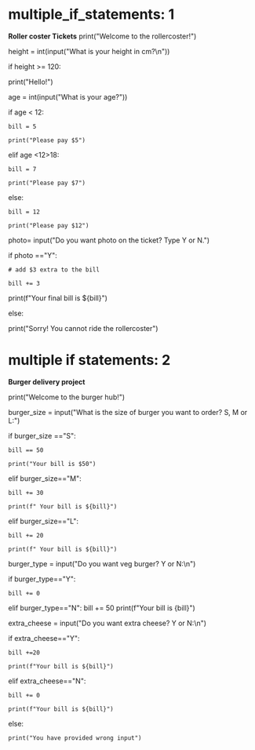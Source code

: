 # multiple_if_statements: 1
**Roller coster Tickets**
print("Welcome to the rollercoster!")

height = int(input("What is your height in cm?\n"))


if height >= 120:

  print("Hello!")
  
  age = int(input("What is your age?"))
  
  if age < 12:
  
    bill = 5
    
    print("Please pay $5")
    
  elif age <12>18:
  
    bill = 7
    
    print("Please pay $7")
    
  else:
  
    bill = 12
    
    print("Please pay $12")
    
  photo= input("Do you want photo on the ticket? Type Y or N.")
  
  if photo =="Y":
  
    # add $3 extra to the bill
    
    bill += 3
    
  print(f"Your final bill is ${bill}")
  
else:

  print("Sorry! You cannot ride the rollercoster")


# multiple if statements: 2
**Burger delivery project**

print("Welcome to the burger hub!")

burger_size = input("What is the size of burger you want to order? S, M or L:")

if burger_size =="S":

    bill == 50
    
    print("Your bill is $50")
    
elif burger_size=="M":

    bill += 30
    
    print(f" Your bill is ${bill}")
    
elif burger_size=="L":

    bill += 20
    
    print(f" Your bill is ${bill}")
    
burger_type = input("Do you want veg burger? Y or N:\n")

if burger_type=="Y":

    bill += 0
    
elif burger_type=="N":
    bill += 50
    print(f"Your bill is {bill}")

extra_cheese = input("Do you want extra cheese? Y or N:\n")

if extra_cheese=="Y":

    bill +=20
    
    print(f"Your bill is ${bill}")
    
elif extra_cheese=="N":

    bill += 0
    
    print(f"Your bill is ${bill}")
    
else:

    print("You have provided wrong input")
